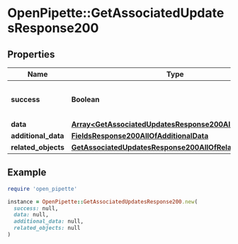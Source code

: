 # OpenPipette::GetAssociatedUpdatesResponse200

## Properties

| Name | Type | Description | Notes |
| ---- | ---- | ----------- | ----- |
| **success** | **Boolean** | If the response is successful or not | [optional] |
| **data** | [**Array&lt;GetAssociatedUpdatesResponse200AllOfDataInner&gt;**](GetAssociatedUpdatesResponse200AllOfDataInner.md) |  | [optional] |
| **additional_data** | [**FieldsResponse200AllOfAdditionalData**](FieldsResponse200AllOfAdditionalData.md) |  | [optional] |
| **related_objects** | [**GetAssociatedUpdatesResponse200AllOfRelatedObjects**](GetAssociatedUpdatesResponse200AllOfRelatedObjects.md) |  | [optional] |

## Example

```ruby
require 'open_pipette'

instance = OpenPipette::GetAssociatedUpdatesResponse200.new(
  success: null,
  data: null,
  additional_data: null,
  related_objects: null
)
```

